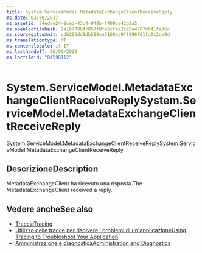 ```yaml
---
title: System.ServiceModel.MetadataExchangeClientReceiveReply
ms.date: 03/30/2017
ms.assetid: 24edae24-8ced-43c4-948b-f400ba42b2a5
ms.openlocfilehash: 2a1677904c857f8fe6cfaa2ce5a4787db41fed6c
ms.sourcegitcommit: cdb295dd1db589ce5169ac9ff096f01fd0c2da9d
ms.translationtype: MT
ms.contentlocale: it-IT
ms.lasthandoff: 06/09/2020
ms.locfileid: "84598112"
---
```

# <a name="systemservicemodelmetadataexchangeclientreceivereply"></a><span data-ttu-id="e1274-102">System.ServiceModel.MetadataExchangeClientReceiveReply</span><span class="sxs-lookup"><span data-stu-id="e1274-102">System.ServiceModel.MetadataExchangeClientReceiveReply</span></span>
<span data-ttu-id="e1274-103">System.ServiceModel.MetadataExchangeClientReceiveReply</span><span class="sxs-lookup"><span data-stu-id="e1274-103">System.ServiceModel.MetadataExchangeClientReceiveReply</span></span>  
  
## <a name="description"></a><span data-ttu-id="e1274-104">Descrizione</span><span class="sxs-lookup"><span data-stu-id="e1274-104">Description</span></span>  
 <span data-ttu-id="e1274-105">MetadataExchangeClient ha ricevuto una risposta.</span><span class="sxs-lookup"><span data-stu-id="e1274-105">The MetadataExchangeClient received a reply.</span></span>  
  
## <a name="see-also"></a><span data-ttu-id="e1274-106">Vedere anche</span><span class="sxs-lookup"><span data-stu-id="e1274-106">See also</span></span>

- [<span data-ttu-id="e1274-107">Traccia</span><span class="sxs-lookup"><span data-stu-id="e1274-107">Tracing</span></span>](index.md)
- [<span data-ttu-id="e1274-108">Utilizzo delle tracce per risolvere i problemi di un'applicazione</span><span class="sxs-lookup"><span data-stu-id="e1274-108">Using Tracing to Troubleshoot Your Application</span></span>](using-tracing-to-troubleshoot-your-application.md)
- [<span data-ttu-id="e1274-109">Amministrazione e diagnostica</span><span class="sxs-lookup"><span data-stu-id="e1274-109">Administration and Diagnostics</span></span>](../index.md)

